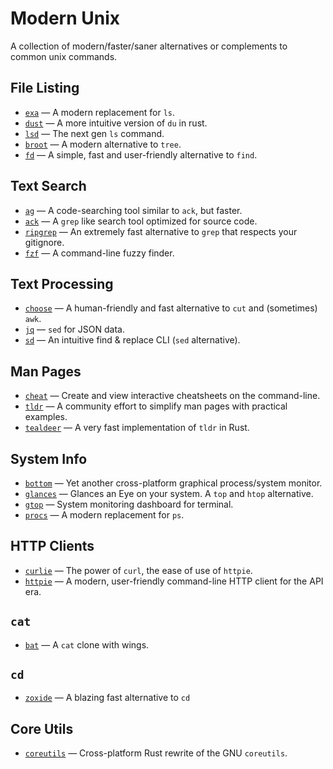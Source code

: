 # Modern Unix

A collection of modern/faster/saner alternatives or complements to common unix commands.

## File Listing

* [`exa`](https://github.com/ogham/exa) — A modern replacement for `ls`.
* [`dust`](https://github.com/bootandy/dust) — A more intuitive version of `du` in rust.
* [`lsd`](https://github.com/Peltoche/lsd) — The next gen `ls` command.
* [`broot`](https://github.com/Canop/broot) — A modern alternative to `tree`.
* [`fd`](https://github.com/sharkdp/fd) — A simple, fast and user-friendly alternative to `find`.

## Text Search

* [`ag`](https://github.com/ggreer/the_silver_searcher) — A code-searching tool similar to `ack`, but faster.
* [`ack`](https://github.com/beyondgrep/ack3) — A `grep` like search tool optimized for source code.
* [`ripgrep`](https://github.com/BurntSushi/ripgrep) — An extremely fast alternative to `grep` that respects your gitignore.
* [`fzf`](https://github.com/junegunn/fzf) — A command-line fuzzy finder.

## Text Processing

* [`choose`](https://github.com/theryangeary/choose) — A human-friendly and fast alternative to `cut` and (sometimes) `awk`.
* [`jq`](https://github.com/stedolan/jq) — `sed` for JSON data.
* [`sd`](https://github.com/chmln/sd) — An intuitive find & replace CLI (`sed` alternative).

## Man Pages

* [`cheat`](https://github.com/cheat/cheat) — Create and view interactive cheatsheets on the command-line.
* [`tldr`](https://github.com/tldr-pages/tldr) — A community effort to simplify man pages with practical examples. 
* [`tealdeer`](https://github.com/dbrgn/tealdeer) — A very fast implementation of `tldr` in Rust.

## System Info

* [`bottom`](https://github.com/ClementTsang/bottom) — Yet another cross-platform graphical process/system monitor. 
* [`glances`](https://github.com/nicolargo/glances) — Glances an Eye on your system. A `top` and `htop` alternative.
* [`gtop`](https://github.com/aksakalli/gtop) — System monitoring dashboard for terminal.
* [`procs`](https://github.com/dalance/procs) — A modern replacement for `ps`.

## HTTP Clients

* [`curlie`](https://github.com/rs/curlie) — The power of `curl`, the ease of use of `httpie`. 
* [`httpie`](https://github.com/httpie/httpie) — A modern, user-friendly command-line HTTP client for the API era.

## `cat`

* [`bat`](https://github.com/sharkdp/bat) — A `cat` clone with wings.

## `cd`

* [`zoxide`](https://github.com/ajeetdsouza/zoxide) — A blazing fast alternative to `cd`

## Core Utils

* [`coreutils`](https://github.com/uutils/coreutils) — Cross-platform Rust rewrite of the GNU `coreutils`.
